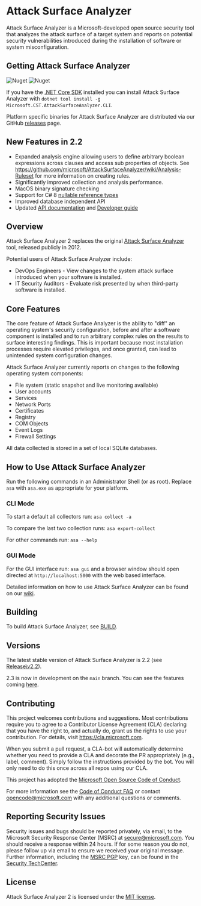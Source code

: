 # Attack Surface Analyzer 
Attack Surface Analyzer is a Microsoft-developed open source security tool that analyzes the attack 
surface of a target system and reports on potential security vulnerabilities introduced during
the installation of software or system misconfiguration. 

## Getting Attack Surface Analyzer
![Nuget](https://img.shields.io/nuget/v/Microsoft.CST.AttackSurfaceAnalyzer.Cli) ![Nuget](https://img.shields.io/nuget/dt/Microsoft.CST.AttackSurfaceAnalyzer.Cli)

If you have the [.NET Core SDK](https://dotnet.microsoft.com/download) installed you can install Attack Surface Analyzer with `dotnet tool install -g Microsoft.CST.AttackSurfaceAnalyzer.CLI`.

Platform specific binaries for Attack Surface Analyzer are distributed via our GitHub [releases](https://github.com/Microsoft/AttackSurfaceAnalyzer/releases/latest) page.

## New Features in 2.2

- Expanded analysis engine allowing users to define arbitrary boolean expressions across clauses and access sub properties of objects. See https://github.com/microsoft/AttackSurfaceAnalyzer/wiki/Analysis-Ruleset for more information on creating rules.
- Significantly improved collection and analysis performance.
- MacOS binary signature checking
- Support for C# 8 [nullable reference types](https://docs.microsoft.com/en-us/dotnet/csharp/nullable-references)
- Improved database independent API
- Updated [API documentation](https://microsoft.github.io/AttackSurfaceAnalyzer/api/index.html) and [Developer guide](https://github.com/microsoft/AttackSurfaceAnalyzer/wiki/Using-AsaLib)

## Overview

Attack Surface Analyzer 2 replaces the original [Attack Surface Analyzer](https://www.microsoft.com/en-us/download/details.aspx?id=24487) tool, released publicly in 2012.

Potential users of Attack Surface Analyzer include:

* DevOps Engineers - View changes to the system attack surface introduced when your software is installed.
* IT Security Auditors - Evaluate risk presented by when third-party software is installed.

## Core Features

The core feature of Attack Surface Analyzer is the ability to "diff" an operating system's security configuration, before and after a software component is installed and to run arbitrary complex rules on the results to surface interesting findings. This is important because most installation processes require elevated privileges, and once granted, can lead to unintended system configuration changes.

Attack Surface Analyzer currently reports on changes to the following operating system components:

- File system (static snapshot and live monitoring available)
- User accounts
- Services
- Network Ports
- Certificates
- Registry
- COM Objects
- Event Logs
- Firewall Settings

All data collected is stored in a set of local SQLite databases.

## How to Use Attack Surface Analyzer

Run the following commands in an Administrator Shell (or as root).  Replace ```asa``` with ```asa.exe``` as appropriate for your platform.

### CLI Mode
To start a default all collectors run: ```asa collect -a```

To compare the last two collection runs: ```asa export-collect```

For other commands run: ```asa --help```

### GUI Mode
For the GUI interface run: ```asa gui``` and a browser window should open directed at ```http://localhost:5000``` with the web based interface.

Detailed information on how to use Attack Surface Analyzer can be found on our
[wiki](https://github.com/Microsoft/AttackSurfaceAnalyzer/wiki).

## Building

To build Attack Surface Analyzer, see [BUILD](https://github.com/Microsoft/AttackSurfaceAnalyzer/blob/main/BUILD.md).

## Versions
The latest stable version of Attack Surface Analyzer is 2.2 (see [Release\v2.2](https://github.com/Microsoft/AttackSurfaceAnalyzer/tree/release/v2.2)).  

2.3 is now in development on the `main` branch.  You can see the features coming [here](https://github.com/microsoft/attacksurfaceanalyzer/issues?q=is%3Aissue+milestone%3Av2.3+).

## Contributing

This project welcomes contributions and suggestions. Most contributions require you to 
agree to a Contributor License Agreement (CLA) declaring that you have the right to, 
and actually do, grant us the rights to use your contribution. For details, visit 
https://cla.microsoft.com.

When you submit a pull request, a CLA-bot will automatically determine whether you 
need to provide a CLA and decorate the PR appropriately (e.g., label, comment). Simply 
follow the instructions provided by the bot. You will only need to do this once across all 
repos using our CLA.

This project has adopted the
[Microsoft Open Source Code of Conduct](https://opensource.microsoft.com/codeofconduct/).

For more information see the [Code of Conduct FAQ](https://opensource.microsoft.com/codeofconduct/faq/) or
contact [opencode@microsoft.com](mailto:opencode@microsoft.com) with any additional questions or comments.

## Reporting Security Issues

Security issues and bugs should be reported privately, via email, to the Microsoft Security
Response Center (MSRC) at [secure@microsoft.com](mailto:secure@microsoft.com). You should
receive a response within 24 hours. If for some reason you do not, please follow up via
email to ensure we received your original message. Further information, including the
[MSRC PGP](https://technet.microsoft.com/en-us/security/dn606155) key, can be found in
the [Security TechCenter](https://technet.microsoft.com/en-us/security/default).

## License

Attack Surface Analyzer 2 is licensed under the
[MIT license](https://github.com/Microsoft/AttackSurfaceAnalyzer/blob/main/LICENSE).
